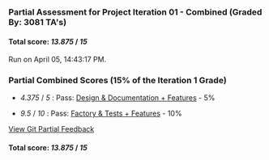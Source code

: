 ### Partial Assessment for Project Iteration 01 - Combined (Graded By: 3081 TA's)

#### Total score: _13.875_ / _15_

Run on April 05, 14:43:17 PM.


### Partial Combined Scores (15% of the Iteration 1 Grade)

+  _4.375_ / _5_ : Pass: [Design & Documentation + Features](Proj_01_DesignDoc_Assessment.md) - 5%



+  _9.5_ / _10_ : Pass: [Factory & Tests + Features](Proj_01_FactoryTests_Assessment.md) - 10%




[View Git Partial Feedback](Proj_01_GitPartial_Assessment.md)

#### Total score: _13.875_ / _15_

